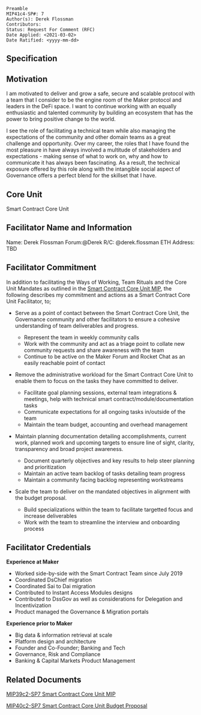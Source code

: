 
    Preamble
    MIP41c4-SP#: 7
    Author(s): Derek Flossman
    Contributors:
    Status: Request For Comment (RFC)
    Date Applied: <2021-03-02>
    Date Ratified: <yyyy-mm-dd>

## Specification

## Motivation

I am motivated to deliver and grow a safe, secure and scalable protocol with a team that I consider to be the engine room of the Maker protocol and leaders in the DeFi space. I want to continue working with an equally enthusiastic and talented community by building an ecosystem that has the power to bring positive change to the world.

I see the role of facilitating a technical team while also managing the expectations of the community and other domain teams as a great challenge and opportunity. Over my career, the roles that I have found the most pleasure in have always involved a multitude of stakeholders and expectations - making sense of what to work on, why and how to communicate it has always been fascinating. As a result, the technical exposure offered by this role along with the intangible social aspect of Governance offers a perfect blend for the skillset that I have.

## Core Unit

Smart Contract Core Unit

## Facilitator Name and Information
Name: Derek Flossman
Forum:@Derek
R/C: @derek.flossman
ETH Address: TBD

## Facilitator Commitment

In addition to facilitating the Ways of Working, Team Rituals and the Core Unit Mandates as outlined in the [Smart Contract Core Unit MIP](https://forum.makerdao.com/t/mip39c2-sp-adding-smart-contracts-core-unit/6831), the following describes my commitment and actions as a Smart Contract Core Unit Facilitator, to;

* Serve as a point of contact between the Smart Contract Core Unit, the Governance community and other facilitators to ensure a cohesive understanding of team deliverables and progress.
  * Represent the team in weekly community calls
  * Work with the community and act as a triage point to collate new community requests and share awareness with the team
  * Continue to be active on the Maker Forum and Rocket Chat as an easily reachable point of contact

* Remove the administrative workload for the Smart Contract Core Unit to enable them to focus on the tasks they have committed to deliver.
  * Facilitate goal planning sessions, external team integrations & meetings, help with technical smart contract/module/documentation tasks
  * Communicate expectations for all ongoing tasks in/outside of the team
  * Maintain the team budget, accounting and overhead management

* Maintain planning documentation detailing accomplishments, current work, planned work and upcoming targets to ensure line of sight, clarity, transparency and broad project awareness.
  * Document quarterly objectives and key results to help steer planning and prioritization
  * Maintain an active team backlog of tasks detailing team progress
  * Maintain a community facing backlog representing workstreams

* Scale the team to deliver on the mandated objectives in alignment with the budget proposal.
  * Build specializations within the team to facilitate targetted focus and increase deliverables
  * Work with the team to streamline the interview and onboarding process



## Facilitator Credentials

**Experience at Maker**
* Worked side-by-side with the Smart Contract Team since July 2019
* Coordinated DsChief migration
* Coordinated Sai to Dai migration
* Contributed to Instant Access Modules designs
* Contributed to DssGov as well as considerations for Delegation and Incentivization
* Product managed the Governance & Migration portals

**Experience prior to Maker**
* Big data & information retrieval at scale
* Platform design and architecture
* Founder and Co-Founder; Banking and Tech
* Governance, Risk and Compliance
* Banking & Capital Markets Product Management

## Related Documents

[MIP39c2-SP7 Smart Contract Core Unit MIP](https://forum.makerdao.com/t/mip39c2-sp-adding-smart-contracts-core-unit/6831)

[MIP40c2-SP7 Smart Contract Core Unit Budget Proposal](https://forum.makerdao.com/t/mip40c2-spx-modify-smart-contract-core-unit-budget/6832)
